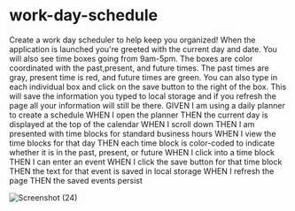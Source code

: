 # work-day-schedule
Create a work day scheduler to help keep you organized! When the application is launched you're greeted with the current day and date. You will also see time boxes going from 9am-5pm. The boxes are color coordinated with the past,present, and future times. The past times are gray, present time is red, and future times are green. You can also type in each individual box and click on the save button to the right of the box. This will save the information you typed to local storage and if you refresh the page all your information will still be there.
GIVEN I am using a daily planner to create a schedule
WHEN I open the planner
THEN the current day is displayed at the top of the calendar
WHEN I scroll down
THEN I am presented with time blocks for standard business hours
WHEN I view the time blocks for that day
THEN each time block is color-coded to indicate whether it is in the past, present, or future
WHEN I click into a time block
THEN I can enter an event
WHEN I click the save button for that time block
THEN the text for that event is saved in local storage
WHEN I refresh the page
THEN the saved events persist

![Screenshot (24)](https://user-images.githubusercontent.com/106637198/182501431-0db26549-148d-4455-8a78-7cf55922e4ed.png)
